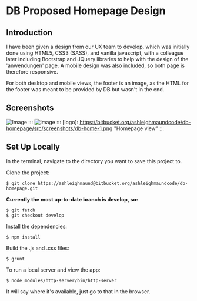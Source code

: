 DB Proposed Homepage Design
===========================

Introduction
------------

I have been given a design from our UX team to develop, which was initially done using HTML5, CSS3 (SASS), and
vanilla javascript, with a colleague later including Bootstrap and JQuery libraries to help with the design of
the 'anwendungen' page. A mobile design was also included, so both page is therefore responsive.

For both desktop and mobile views, the footer is an image, as the HTML for the footer was meant to be provided by DB
but wasn't in the end.

Screenshots
-----------

![Image](./src/screenshots/db-home-1.pngraw=true)
:::
![Image](src/screenshots/db-home-1.pngraw=true)
:::
[logo]: https://bitbucket.org/ashleighmaundcode/db-homepage/src/screenshots/db-home-1.png "Homepage view"
:::

Set Up Locally
--------------

In the terminal, navigate to the directory you want to save this project to.

Clone the project:

```
$ git clone https://ashleighmaund@bitbucket.org/ashleighmaundcode/db-homepage.git
```

**Currently the most up-to-date branch is develop, so:**

```
$ git fetch
$ git checkout develop
```

Install the dependencies:

```
$ npm install
```

Build the .js and .css files:

```
$ grunt
```

To run a local server and view the app:

```
$ node_modules/http-server/bin/http-server
```

It will say where it's available, just go to that in the browser.